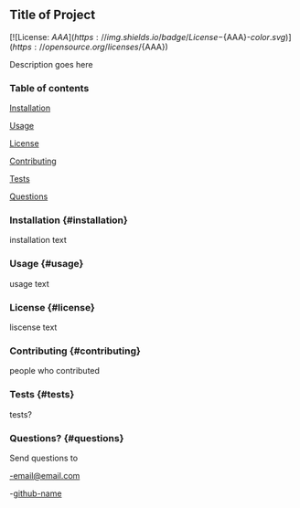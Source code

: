 ## Title of Project
[![License: ${AAA}](https://img.shields.io/badge/License-${AAA}-${color}.svg)](https://opensource.org/licenses/${AAA})

Description goes here

### Table of contents

[Installation](#installation)

[Usage](#usage)

[License](#license)

[Contributing](#contributing)

[Tests](#tests)

[Questions](#questions)

### Installation {#installation}

installation text

### Usage {#usage}

usage text

### License {#license}

liscense text

### Contributing {#contributing}

people who contributed

### Tests {#tests}

tests?

### Questions? {#questions}

Send questions to

-email@email.com

-[github-name](githublink)